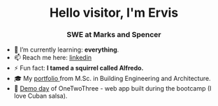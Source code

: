 <h1 align="center">Hello visitor, I'm Ervis</h1>
<h3 align="center"> SWE at Marks and Spencer</h3>

- 🌱 I’m currently learning: **everything**.
- 📫 Reach me here: <a href="https://linkedin.com/in/ervislapi" target="blank">linkedin</a>
- ⚡ Fun fact: **I tamed a squirrel called Alfredo.**
- 🎓 My <a href="https://issuu.com/lervis87/docs/ervis_lapi_portfolio_sel" target="blank"> portfolio </a> from M.Sc. in Building Engineering and Architecture.
- 💃 <a href="https://www.linkedin.com/feed/update/urn:li:activity:6854409196272685056/" target="blank"> Demo day</a> of OneTwoThree - web app built during the bootcamp (I love Cuban salsa).


